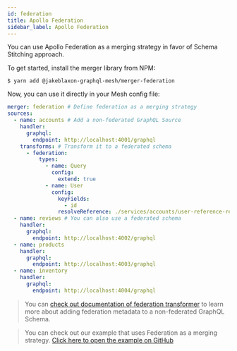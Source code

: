 ```yaml
---
id: federation
title: Apollo Federation
sidebar_label: Apollo Federation
---
```


You can use Apollo Federation as a merging strategy in favor of Schema Stitching approach.

To get started, install the merger library from NPM:

```
$ yarn add @jakeblaxon-graphql-mesh/merger-federation
```

Now, you can use it directly in your Mesh config file:

```yml
merger: federation # Define federation as a merging strategy
sources:
  - name: accounts # Add a non-federated GraphQL Source
    handler:
      graphql:
        endpoint: http://localhost:4001/graphql
    transforms: # Transform it to a federated schema
      - federation:
          types:
            - name: Query
              config:
                extend: true
            - name: User
              config:
                keyFields:
                  - id
                resolveReference: ./services/accounts/user-reference-resolver
  - name: reviews # You can also use a federated schema
    handler:
      graphql:
        endpoint: http://localhost:4002/graphql
  - name: products
    handler:
      graphql:
        endpoint: http://localhost:4003/graphql
  - name: inventory
    handler:
      graphql:
        endpoint: http://localhost:4004/graphql

```

> You can [check out documentation of federation transformer](/docs/transforms/federation) to learn more about adding federation metadata to a non-federated GraphQL Schema.

> You can check out our example that uses Federation as a merging strategy.
[Click here to open the example on GitHub](https://github.com/Urigo/graphql-mesh/tree/master/examples/federation-example)

